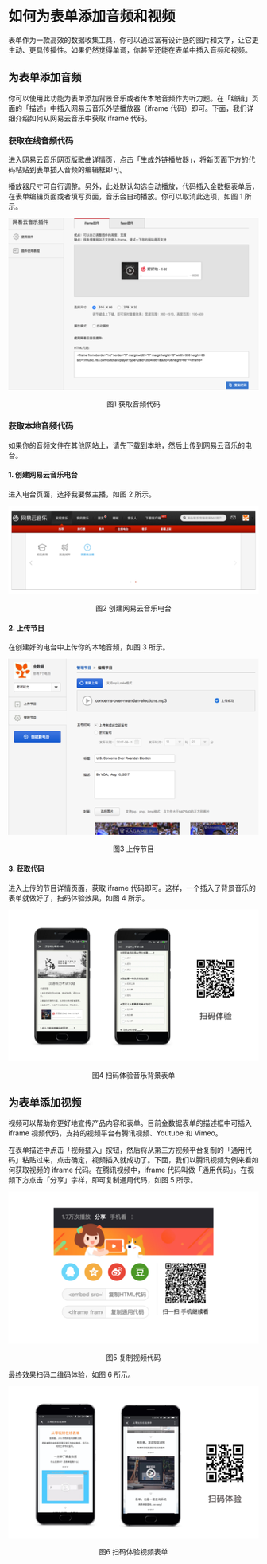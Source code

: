 # 如何为表单添加音频和视频

表单作为一款高效的数据收集工具，你可以通过富有设计感的图片和文字，让它更生动、更具传播性。如果仍然觉得单调，你甚至还能在表单中插入音频和视频。

## 为表单添加音频

你可以使用此功能为表单添加背景音乐或者传本地音频作为听力题。在「编辑」页面的「描述」中插入网易云音乐外链播放器（iframe 代码）即可。下面，我们详细介绍如何从网易云音乐中获取 iframe 代码。

### 获取在线音频代码

进入网易云音乐网页版歌曲详情页，点击「生成外链播放器」，将新页面下方的代码粘贴到表单插入音频的编辑框即可。

播放器尺寸可自行调整。另外，此处默认勾选自动播放，代码插入金数据表单后，在表单编辑页面或者填写页面，音乐会自动播放。你可以取消此选项，如图 1 所示。

![](/assets/音视频-音频代码.png)

<center>图1 获取音频代码</center>

### 获取本地音频代码

如果你的音频文件在其他网站上，请先下载到本地，然后上传到网易云音乐的电台。

#### 1. 创建网易云音乐电台

进入电台页面，选择我要做主播，如图 2 所示。

![](/assets/音视频-创建电台.jpg)

<center>图2 创建网易云音乐电台</center>

#### 2. 上传节目

在创建好的电台中上传你的本地音频，如图 3 所示。

![](/assets/音视频-上传节目.png)

<center>图3 上传节目</center>

#### 3. 获取代码

进入上传的节目详情页面，获取 iframe 代码即可。这样，一个插入了背景音乐的表单就做好了，扫码体验效果，如图 4 所示。

![](/assets/音视频-扫码体验音频.png)

<center>图4 扫码体验音乐背景表单</center>

## 为表单添加视频

视频可以帮助你更好地宣传产品内容和表单。目前金数据表单的描述框中可插入 iframe 视频代码，支持的视频平台有腾讯视频、Youtube 和 Vimeo。

在表单描述中点击「视频插入」按钮，然后将从第三方视频平台复制的「通用代码」粘贴过来，点击确定，视频插入就成功了。下面，我们以腾讯视频为例来看如何获取视频的 iframe 代码。在腾讯视频中，iframe 代码叫做「通用代码」。在视频下方点击「分享」字样，即可复制通用代码，如图 5 所示。

![](/assets/音视频-复制视频代码.jpg)

<center>图5 复制视频代码</center>

最终效果扫码二维码体验，如图 6 所示。

![](/assets/音视频-扫码体验视频.jpg)

<center>图6 扫码体验视频表单</center>